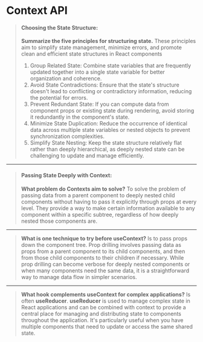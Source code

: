# Context API

>#### Choosing the State Structure:
>
>**Summarize the five principles for structuring state.**
These principles aim to simplify state management, minimize errors, and promote clean and efficient state structures in React components
>1. Group Related State: Combine state variables that are frequently updated together into a single state variable for better organization and coherence.
>2. Avoid State Contradictions: Ensure that the state's structure doesn't lead to conflicting or contradictory information, reducing the potential for errors.
>3. Prevent Redundant State: If you can compute data from component props or existing state during rendering, avoid storing it redundantly in the component's state.
>4. Minimize State Duplication: Reduce the occurrence of identical data across multiple state variables or nested objects to prevent synchronization complexities.
>5. Simplify State Nesting: Keep the state structure relatively flat rather than deeply hierarchical, as deeply nested state can be challenging to update and manage efficiently.

---

>#### Passing State Deeply with Context:
>
>**What problem do Contexts aim to solve?**
> To solve the problem of passing data from a parent component to deeply nested child components without having to pass it explicitly through props at every level. They provide a way to make certain information available to any component within a specific subtree, regardless of how deeply nested those components are.
---

>**What is one technique to try before useContext?**
>Is to pass props down the component tree. Prop drilling involves passing data as props from a parent component to its child components, and then from those child components to their children if necessary. While prop drilling can become verbose for deeply nested components or when many components need the same data, it is a straightforward way to manage data flow in simpler scenarios.

---

>**What hook complements useContext for complex applications?**
> Is often **useReducer**. **useReducer** is used to manage complex state in React applications and can be combined with context to provide a central place for managing and distributing state to components throughout the application. It's particularly useful when you have multiple components that need to update or access the same shared state.
